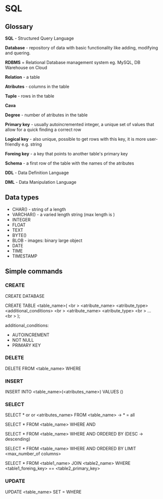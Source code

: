 # SQL

## Glossary
__SQL__ - Structured Query Language 

__Database__ - repository of data with basic functionality like adding, modifying and quering.

__RDBMS__ = Relational Database management system eg. MySQL, DB Warehouse on Cloud

__Relation__ - a table

__Atributes__ - columns in the table

__Tuple__ - rows in the table

__Cava__

__Degree__ - number of atributes in the table

__Primary key__ - usually autoincremented integer, a unique set of values that allow for a quick finding a correct row

__Logical key__ - also unique, possible to get rows with this key, it is more user-friendly e.g. string

__Foreing key__ - a key that points to another table's primary key

__Schema__ - a first row of the table with the names of the atributes

__DDL__ - Data Definition Language

__DML__ - Data Manipulation Language

## Data types
- CHAR(<number>) - string of a length <number>
- VARCHAR(<number>) - a varied length string (max length is <number>)
- INTEGER
- FLOAT
- TEXT
- BYTE(<number>)
- BLOB - images: binary large object
- DATE
- TIME
- TIMESTAMP

## Simple commands
### CREATE
CREATE DATABASE

CREATE TABLE <table_name>(  <br \>
  <atribute_name> <atribute_type> <additional_conditions> <br \>
  <atribute_name> <atribute_type> <br \>
  ... <br \>
  );
  
 additional_conditions:
 - AUTOINCREMENT
 - NOT NULL
 - PRIMARY KEY
 
 ### DELETE
 DELETE FROM <table_name> WHERE <condition>
 
 ### INSERT
 INSERT INTO <table_name>(<atributes_name>) VALUES (<values>)
 
 ### SELECT
 SELECT * or <function> or <atributes_name> FROM <table_name> -> * = all
  
 SELECT * FROM <table_name> WHERE <condition1> AND <condition2> 
  
 SELECT * FROM <table_name> WHERE <condition1> AND <condition2> ORDERED BY <atribute> (DESC -> descending)
  
 SELECT * FROM <table_name> WHERE <condition1> AND <condition2> ORDERED BY <atribute> LIMIT <max_number_of columns>
  
 SELECT * FROM <table1_name> JOIN <table2_name> WHERE <table1_foreing_key> == <table2_primary_key> 
 
 ### UPDATE
 UPDATE <table_name> SET <atribute>=<value> WHERE <condition>
